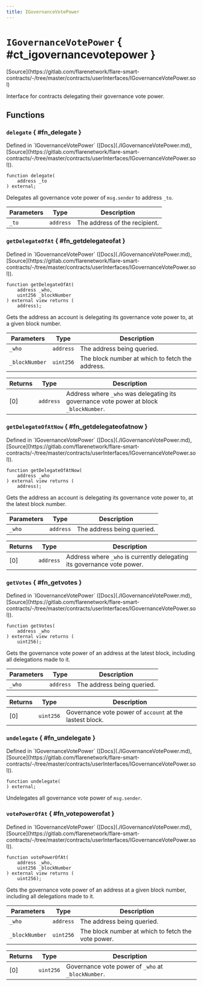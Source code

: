 ```yaml
---
title: IGovernanceVotePower
---
```


<!-- This is an autogenerated file. Do not edit! -->

# `IGovernanceVotePower` { #ct_igovernancevotepower }

<div class="api-node-source" markdown>
[Source](https://gitlab.com/flarenetwork/flare-smart-contracts/-/tree/master/contracts/userInterfaces/IGovernanceVotePower.sol)
</div>

<div class="api-node-internal" markdown>

Interface for contracts delegating their governance vote power.

</div>

<div class="api-node-type" markdown>

## Functions

<div class="api-node" markdown>

### `delegate` { #fn_delegate }

<div class="api-node-source" markdown>
Defined in `IGovernanceVotePower` ([Docs](./IGovernanceVotePower.md), [Source](https://gitlab.com/flarenetwork/flare-smart-contracts/-/tree/master/contracts/userInterfaces/IGovernanceVotePower.sol)).
</div>

<div class="api-node-internal" markdown>

```solidity
function delegate(
    address _to
) external;
```

Delegates all governance vote power of `msg.sender` to address `_to`.

| Parameters | Type | Description |
| ---------- | ---- | ----------- |
| `_to` | `address` | The address of the recipient. |

</div>
</div>

<div class="api-node" markdown>

### `getDelegateOfAt` { #fn_getdelegateofat }

<div class="api-node-source" markdown>
Defined in `IGovernanceVotePower` ([Docs](./IGovernanceVotePower.md), [Source](https://gitlab.com/flarenetwork/flare-smart-contracts/-/tree/master/contracts/userInterfaces/IGovernanceVotePower.sol)).
</div>

<div class="api-node-internal" markdown>

```solidity
function getDelegateOfAt(
    address _who,
    uint256 _blockNumber
) external view returns (
    address);
```

Gets the address an account is delegating its governance vote power to, at a given block number.

| Parameters | Type | Description |
| ---------- | ---- | ----------- |
| `_who` | `address` | The address being queried. |
| `_blockNumber` | `uint256` | The block number at which to fetch the address. |

| Returns | Type | Description |
| ------- | ---- | ----------- |
| [0] | `address` | Address where `_who` was delegating its governance vote power at block `_blockNumber`. |
</div>
</div>

<div class="api-node" markdown>

### `getDelegateOfAtNow` { #fn_getdelegateofatnow }

<div class="api-node-source" markdown>
Defined in `IGovernanceVotePower` ([Docs](./IGovernanceVotePower.md), [Source](https://gitlab.com/flarenetwork/flare-smart-contracts/-/tree/master/contracts/userInterfaces/IGovernanceVotePower.sol)).
</div>

<div class="api-node-internal" markdown>

```solidity
function getDelegateOfAtNow(
    address _who
) external view returns (
    address);
```

Gets the address an account is delegating its governance vote power to, at the latest block number.

| Parameters | Type | Description |
| ---------- | ---- | ----------- |
| `_who` | `address` | The address being queried. |

| Returns | Type | Description |
| ------- | ---- | ----------- |
| [0] | `address` | Address where `_who` is currently delegating its governance vote power. |
</div>
</div>

<div class="api-node" markdown>

### `getVotes` { #fn_getvotes }

<div class="api-node-source" markdown>
Defined in `IGovernanceVotePower` ([Docs](./IGovernanceVotePower.md), [Source](https://gitlab.com/flarenetwork/flare-smart-contracts/-/tree/master/contracts/userInterfaces/IGovernanceVotePower.sol)).
</div>

<div class="api-node-internal" markdown>

```solidity
function getVotes(
    address _who
) external view returns (
    uint256);
```

Gets the governance vote power of an address at the latest block, including
all delegations made to it.

| Parameters | Type | Description |
| ---------- | ---- | ----------- |
| `_who` | `address` | The address being queried. |

| Returns | Type | Description |
| ------- | ---- | ----------- |
| [0] | `uint256` | Governance vote power of `account` at the lastest block. |
</div>
</div>

<div class="api-node" markdown>

### `undelegate` { #fn_undelegate }

<div class="api-node-source" markdown>
Defined in `IGovernanceVotePower` ([Docs](./IGovernanceVotePower.md), [Source](https://gitlab.com/flarenetwork/flare-smart-contracts/-/tree/master/contracts/userInterfaces/IGovernanceVotePower.sol)).
</div>

<div class="api-node-internal" markdown>

```solidity
function undelegate(
) external;
```

Undelegates all governance vote power of `msg.sender`.

</div>
</div>

<div class="api-node" markdown>

### `votePowerOfAt` { #fn_votepowerofat }

<div class="api-node-source" markdown>
Defined in `IGovernanceVotePower` ([Docs](./IGovernanceVotePower.md), [Source](https://gitlab.com/flarenetwork/flare-smart-contracts/-/tree/master/contracts/userInterfaces/IGovernanceVotePower.sol)).
</div>

<div class="api-node-internal" markdown>

```solidity
function votePowerOfAt(
    address _who,
    uint256 _blockNumber
) external view returns (
    uint256);
```

Gets the governance vote power of an address at a given block number, including
all delegations made to it.

| Parameters | Type | Description |
| ---------- | ---- | ----------- |
| `_who` | `address` | The address being queried. |
| `_blockNumber` | `uint256` | The block number at which to fetch the vote power. |

| Returns | Type | Description |
| ------- | ---- | ----------- |
| [0] | `uint256` | Governance vote power of `_who` at `_blockNumber`. |
</div>
</div>

</div>

